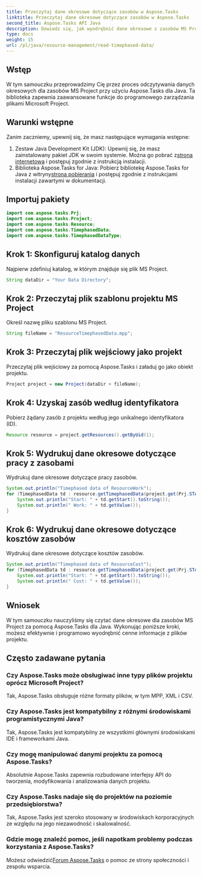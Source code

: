 ```yaml
---
title: Przeczytaj dane okresowe dotyczące zasobów w Aspose.Tasks
linktitle: Przeczytaj dane okresowe dotyczące zasobów w Aspose.Tasks
second_title: Aspose.Tasks API Java
description: Dowiedz się, jak wyodrębnić dane okresowe z zasobów MS Project za pomocą Aspose.Tasks dla Java. Samouczek krok po kroku.
type: docs
weight: 15
url: /pl/java/resource-management/read-timephased-data/
---
```

## Wstęp
W tym samouczku przeprowadzimy Cię przez proces odczytywania danych okresowych dla zasobów MS Project przy użyciu Aspose.Tasks dla Java. Ta biblioteka zapewnia zaawansowane funkcje do programowego zarządzania plikami Microsoft Project.
## Warunki wstępne
Zanim zaczniemy, upewnij się, że masz następujące wymagania wstępne:
1.  Zestaw Java Development Kit (JDK): Upewnij się, że masz zainstalowany pakiet JDK w swoim systemie. Można go pobrać z[strona internetowa](https://www.oracle.com/java/technologies/javase-jdk11-downloads.html) i postępuj zgodnie z instrukcją instalacji.
2.  Biblioteka Aspose.Tasks for Java: Pobierz bibliotekę Aspose.Tasks for Java z witryny[strona pobierania](https://releases.aspose.com/tasks/java/) i postępuj zgodnie z instrukcjami instalacji zawartymi w dokumentacji.

## Importuj pakiety
```java
import com.aspose.tasks.Prj;
import com.aspose.tasks.Project;
import com.aspose.tasks.Resource;
import com.aspose.tasks.TimephasedData;
import com.aspose.tasks.TimephasedDataType;
```
## Krok 1: Skonfiguruj katalog danych
Najpierw zdefiniuj katalog, w którym znajduje się plik MS Project.
```java
String dataDir = "Your Data Directory";
```
## Krok 2: Przeczytaj plik szablonu projektu MS Project
Określ nazwę pliku szablonu MS Project.
```java
String fileName = "ResourceTimephasedData.mpp";
```
## Krok 3: Przeczytaj plik wejściowy jako projekt
Przeczytaj plik wejściowy za pomocą Aspose.Tasks i załaduj go jako obiekt projektu.
```java
Project project = new Project(dataDir + fileName);
```
## Krok 4: Uzyskaj zasób według identyfikatora
Pobierz żądany zasób z projektu według jego unikalnego identyfikatora (ID).
```java
Resource resource = project.getResources().getByUid(1);
```
## Krok 5: Wydrukuj dane okresowe dotyczące pracy z zasobami
Wydrukuj dane okresowe dotyczące pracy zasobów.
```java
System.out.println("Timephased data of ResourceWork");
for (TimephasedData td : resource.getTimephasedData(project.get(Prj.START_DATE), project.get(Prj.FINISH_DATE))) {
    System.out.println("Start: " + td.getStart().toString());
    System.out.println(" Work: " + td.getValue());
}
```
## Krok 6: Wydrukuj dane okresowe dotyczące kosztów zasobów
Wydrukuj dane okresowe dotyczące kosztów zasobów.
```java
System.out.println("Timephased data of ResourceCost");
for (TimephasedData td : resource.getTimephasedData(project.get(Prj.START_DATE), project.get(Prj.FINISH_DATE), TimephasedDataType.ResourceCost)) {
    System.out.println("Start: " + td.getStart().toString());
    System.out.println(" Cost: " + td.getValue());
}
```

## Wniosek
W tym samouczku nauczyliśmy się czytać dane okresowe dla zasobów MS Project za pomocą Aspose.Tasks dla Java. Wykonując poniższe kroki, możesz efektywnie i programowo wyodrębnić cenne informacje z plików projektu.
## Często zadawane pytania
### Czy Aspose.Tasks może obsługiwać inne typy plików projektu oprócz Microsoft Project?
Tak, Aspose.Tasks obsługuje różne formaty plików, w tym MPP, XML i CSV.
### Czy Aspose.Tasks jest kompatybilny z różnymi środowiskami programistycznymi Java?
Tak, Aspose.Tasks jest kompatybilny ze wszystkimi głównymi środowiskami IDE i frameworkami Java.
### Czy mogę manipulować danymi projektu za pomocą Aspose.Tasks?
Absolutnie Aspose.Tasks zapewnia rozbudowane interfejsy API do tworzenia, modyfikowania i analizowania danych projektu.
### Czy Aspose.Tasks nadaje się do projektów na poziomie przedsiębiorstwa?
Tak, Aspose.Tasks jest szeroko stosowany w środowiskach korporacyjnych ze względu na jego niezawodność i skalowalność.
### Gdzie mogę znaleźć pomoc, jeśli napotkam problemy podczas korzystania z Aspose.Tasks?
 Możesz odwiedzić[Forum Aspose.Tasks](https://forum.aspose.com/c/tasks/15) o pomoc ze strony społeczności i zespołu wsparcia.